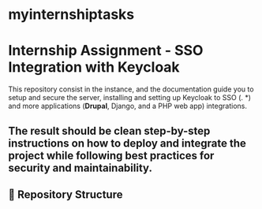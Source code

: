 # myinternshiptasks
# Internship Assignment - SSO Integration with Keycloak

This repository consist in the instance, and the documentation guide you to setup and secure the server, installing and setting up Keycloak to SSO (. \*) and more applications (**Drupal**, Django, and a PHP web app) integrations.

The result should be clean step-by-step instructions on how to deploy and integrate the project while following best practices for security and maintainability.
---

## 📌 Repository Structure
